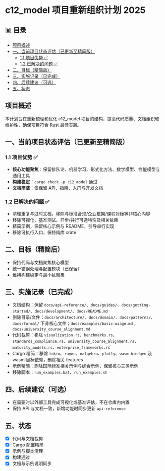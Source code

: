 ﻿# c12_model 项目重新组织计划 2025


## 📊 目录

- [项目概述](#项目概述)
- [一、当前项目状态评估（已更新至精简版）](#一当前项目状态评估已更新至精简版)
  - [1.1 项目优势 ✅](#11-项目优势)
  - [1.2 已解决的问题 ✅](#12-已解决的问题)
- [二、目标（精简后）](#二目标精简后)
- [三、实施记录（已完成）](#三实施记录已完成)
- [四、后续建议（可选）](#四后续建议可选)
- [五、状态](#五状态)


## 项目概述

本计划旨在重新梳理和优化 c12_model 项目的结构，提高代码质量、文档组织和维护性，确保项目符合 Rust 最佳实践。

## 一、当前项目状态评估（已更新至精简版）

### 1.1 项目优势 ✅

- **核心功能聚焦**：保留排队论、机器学习、形式化方法、数学模型、性能模型与通用工具
- **构建稳定**：`cargo check -p c12_model` 通过
- **文档简洁**：仅保留 API、指南、入门与开发文档

### 1.2 已解决的问题 ✅

- 清理重复与过时文档，移除与标准合规/企业框架/课程对标等非核心内容
- 移除可视化、基准测试、异步/并行可选特性及相关依赖
- 精简示例，保留核心示例与 README，引导串行实现
- 移除可执行入口，保持纯库 crate

## 二、目标（精简后）

- 保持代码与文档聚焦核心模型
- 统一错误处理与配置模块（已保留）
- 维持构建稳定与最小依赖集

## 三、实施记录（已完成）

- 文档结构：保留 `docs/api-reference/`、`docs/guides/`、`docs/getting-started/`、`docs/development/`、`docs/README.md`
- 删除目录/文件：`docs/architecture/`、`docs/domain/`、`docs/patterns/`、`docs/formal/` 下非核心文件；`docs/examples/basic-usage.md`；`docs/university_course_alignment.md`
- 代码裁剪：移除 `visualization.rs`、`benchmarks.rs`、`standards_compliance.rs`、`university_course_alignment.rs`、`maturity_models.rs`、`enterprise_frameworks.rs`
- Cargo 精简：移除 `tokio`、`rayon`、`nalgebra`、`plotly`、`wasm-bindgen` 及 wasm 目标依赖，删除相关 features
- 示例精简：删除国际标准相关示例与综合示例，保留核心三类示例
- 移除脚本：`run_examples.bat`、`run_examples.sh`

## 四、后续建议（可选）

- 在需要时以外部工具完成可视化或基准评估，不在仓库内内置
- 保持 API 与文档一致，新增功能时同步更新 `api-reference`

## 五、状态

- [x] 代码与文档裁剪
- [x] Cargo 配置精简
- [x] 示例与脚本清理
- [x] 构建通过
- [x] 文档与示例说明同步
